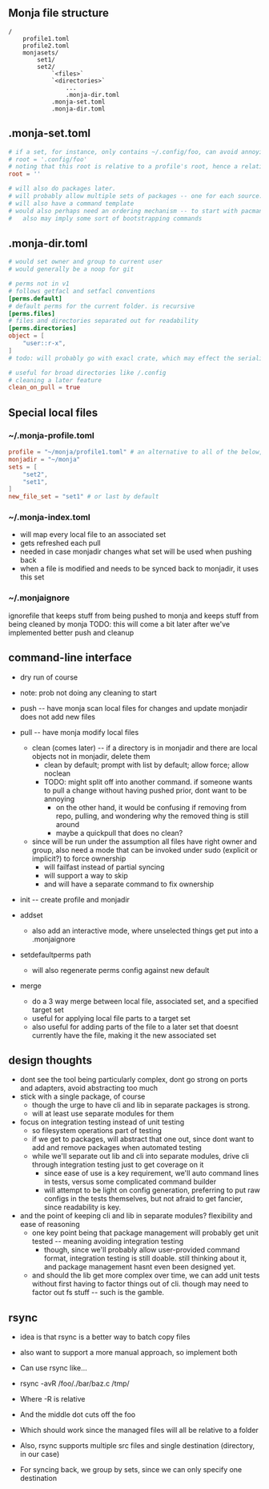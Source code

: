 
## Monja file structure
```
/
    profile1.toml
    profile2.toml
    monjasets/
        set1/
        set2/
            `<files>`
            `<directories>`
                ...
                .monja-dir.toml
            .monja-set.toml
            .monja-dir.toml
```

## .monja-set.toml

```toml
# if a set, for instance, only contains ~/.config/foo, can avoid annoying to navigate nesting
# root = '.config/foo'
# noting that this root is relative to a profile's root, hence a relative path and no `~/`
root = ''

# will also do packages later.
# will probably allow multiple sets of packages -- one for each source: pacman, aur, snap, etc
# will also have a command template
# would also perhaps need an ordering mechanism -- to start with pacman, then yay, etc.
#   also may imply some sort of bootstrapping commands
```


## .monja-dir.toml
```toml
# would set owner and group to current user
# would generally be a noop for git

# perms not in v1
# follows getfacl and setfacl conventions
[perms.default]
# default perms for the current folder. is recursive
[perms.files]
# files and directories separated out for readability
[perms.directories]
object = [
    "user::r-x",
]
# todo: will probably go with exacl crate, which may effect the serialization

# useful for broad directories like /.config
# cleaning a later feature
clean_on_pull = true
```


## Special local files
### ~/.monja-profile.toml
```toml
profile = "~/monja/profile1.toml" # an alternative to all of the below, useful for checking in profiles
monjadir = "~/monja"
sets = [
    "set2",
    "set1",
]
new_file_set = "set1" # or last by default
```

### ~/.monja-index.toml
* will map every local file to an associated set
* gets refreshed each pull
* needed in case monjadir changes what set will be used when pushing back
* when a file is modified and needs to be synced back to monjadir, it uses this set

### ~/.monjaignore
ignorefile that keeps stuff from being pushed to monja and keeps stuff from being cleaned by monja
TODO: this will come a bit later after we've implemented better push and cleanup
    
## command-line interface
* dry run of course
* note: prob not doing any cleaning to start

* push -- have monja scan local files for changes and update monjadir
    does not add new files
* pull -- have monja modify local files
    * clean (comes later) -- if a directory is in monjadir and there are local objects not in monjadir, delete them
        * clean by default; prompt with list by default; allow force; allow noclean
        * TODO: might split off into another command. if someone wants to pull a change without having pushed prior, dont want to be annoying
            * on the other hand, it would be confusing if removing from repo, pulling, and wondering why the removed thing is still around
            * maybe a quickpull that  does no clean?
    * since will be run under the assumption all files have right owner and group, also need a mode that can be invoked under sudo (explicit or implicit?) to force ownership
        * will failfast instead of partial syncing
        * will support a way to skip
        * and will have a separate command to fix ownership

* init -- create profile and monjadir
* addset
    * also add an interactive mode, where unselected things get put into a .monjaignore
* setdefaultperms path
    * will also regenerate perms config against new default
* merge
    * do a 3 way merge between local file, associated set, and a specified target set
    * useful for applying local file parts to a target set
    * also useful for adding parts of the file to a later set that doesnt currently have the file, making it the new associated set

## design thoughts
* dont see the tool being particularly complex, dont go strong on ports and adapters, avoid abstracting too much
* stick with a single package, of course
    * though the urge to have cli and lib in separate packages is strong.
    * will at least use separate modules for them
* focus on integration testing instead of unit testing
    * so filesystem operations part of testing
    * if we get to packages, will abstract that one out, since dont want to add and remove packages when automated testing
    * while we'll separate out lib and cli into separate modules, drive cli through integration testing just to get coverage on it
        * since ease of use is a key requirement, we'll auto command lines in tests, versus some complicated command builder
        * will attempt to be light on config generation, preferring to put raw configs in the tests themselves, but not afraid to get fancier, since readability is key.
* and the point of keeping cli and lib in separate modules? flexibility and ease of reasoning
    * one key point being that package management will probably get unit tested -- meaning avoiding integration testing
        * though, since we'll probably allow user-provided command format, integration testing is still doable. still thinking about it, and package management hasnt even been designed yet.
    * and should the lib get more complex over time, we can add unit tests without first having to factor things out of cli. though may need to factor out fs stuff -- such is the gamble.

## rsync
* idea is that rsync is a better way to batch copy files
* also want to support a more manual approach, so implement both

* Can use rsync like…
* rsync -avR /foo/./bar/baz.c /tmp/
* Where -R is relative
* And the middle dot cuts off the foo
* Which should work since the managed files will all be relative to a folder

* Also, rsync supports multiple src files and single destination (directory, in our case)

* For syncing back, we group by sets, since we can only specify one destination
